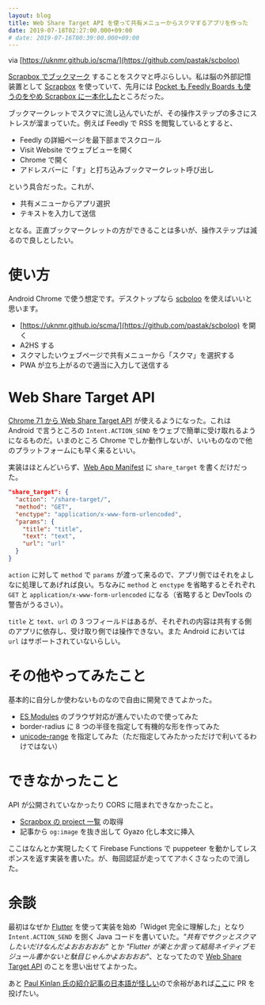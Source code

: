 ```yaml
---
layout: blog
title: Web Share Target API を使って共有メニューからスクマするアプリを作った
date: 2019-07-18T02:27:00.000+09:00
# date: 2019-07-16T00:39:00.000+09:00
---
```


via [https://uknmr.github.io/scma/](https://github.com/pastak/scboloo)

[Scrapbox でブックマーク](https://scrapbox.io/masui/スクマのすすめ) することをスクマと呼ぶらしい。私は脳の外部記憶装置として [Scrapbox](https://scrapbox.io/uknmr/) を使っていて、先月には [Pocket も Feedly Boards も使うのをやめ Scrapbox に一本化した](https://scrapbox.io/uknmr/スクマ用のブックマークレットを書いた)ところだった。

ブックマークレットでスクマに流し込んでいたが、その操作ステップの多さにストレスが溜まっていた。例えば Feedly で RSS を閲覧しているとすると、

- Feedly の詳細ページを最下部までスクロール
- Visit Website でウェブビューを開く
- Chrome で開く
- アドレスバーに「す」と打ち込みブックマークレット呼び出し

という具合だった。これが、

- 共有メニューからアプリ選択
- テキストを入力して送信

となる。正直ブックマークレットの方ができることは多いが、操作ステップは減るので良しとしたい。

# 使い方

Android Chrome で使う想定です。デスクトップなら [scboloo](https://github.com/pastak/scboloo) を使えばいいと思います。

- [https://uknmr.github.io/scma/](https://github.com/pastak/scboloo) を開く
- A2HS する
- スクマしたいウェブページで共有メニューから「スクマ」を選択する
- PWA が立ち上がるので適当に入力して送信する

# Web Share Target API

[Chrome 71 から Web Share Target API](https://developers.google.com/web/updates/2018/12/web-share-target) が使えるようになった。これは Android で言うところの `Intent.ACTION_SEND` をウェブで簡単に受け取れるようになるものだ。いまのところ Chrome でしか動作しないが、いいものなので他のプラットフォームにも早く来るといい。

実装はほとんどいらず、[Web App Manifest](https://developers.google.com/web/fundamentals/web-app-manifest/) に `share_target` を書くだけだった。

```json
"share_target": {
  "action": "/share-target/",
  "method": "GET",
  "enctype": "application/x-www-form-urlencoded",
  "params": {
    "title": "title",
    "text": "text",
    "url": "url"
  }
}
```

`action` に対して `method` で `params` が渡って来るので、アプリ側ではそれをよしなに処理してあげれば良い。ちなみに `method` と `enctype` を省略するとそれぞれ `GET` と `application/x-www-form-urlencoded` になる（省略すると DevTools の警告がうるさい）。

`title` と `text`、`url` の 3 つフィールドはあるが、それぞれの内容は共有する側のアプリに依存し、受け取り側では操作できない。また Android においては `url` はサポートされていないらしい。

# その他やってみたこと

基本的に自分しか使わないものなので自由に開発できてよかった。

- [ES Modules](https://caniuse.com/#feat=es6-module) のブラウザ対応が進んでいたので使ってみた
- border-radius に 8 つの半径を指定して有機的な形を作ってみた
- [unicode-range](https://developer.mozilla.org/ja/docs/Web/CSS/@font-face/unicode-range) を指定してみた（ただ指定してみたかっただけで利いてるわけではない）

# できなかったこと

API が公開されていなかったり CORS に阻まれできなかったこと。

- [Scrapbox の project 一覧](https://scrapbox.io/api/projects) の取得
- 記事から `og:image` を抜き出して Gyazo 化し本文に挿入

ここはなんとか実現したくて Firebase Functions で puppeteer を動かしてレスポンスを返す実装を書いた。が、毎回認証が走っててアホくさなったので消した。

# 余談

最初はなぜか [Flutter](https://flutter.dev/) を使って実装を始め「Widget 完全に理解した」となり `Intent.ACTION_SEND` を捌く Java コードを書いていた。_"共有でサクッとスクマしたいだけなんだよおおおおお"_ とか _"Flutter が楽とか言って結局ネイティブモジュール書かないと駄目じゃんかよおおおお"_、となってたので [Web Share Target API](https://wicg.github.io/web-share-target/) のことを思い出せてよかった。

あと [Paul Kinlan 氏の紹介記事の日本語が怪しい](https://paul.kinlan.me/ja/web-share-target-api/)ので余裕があれば[ここ](https://github.com/PaulKinlan/paul.kinlan.me/blob/main/content/ja/2018-04-15-share-target-api.ja.markdown)に PR を投げたい。
